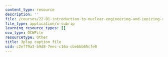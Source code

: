 ```yaml
---
content_type: resource
description: ''
file: /courses/22-01-introduction-to-nuclear-engineering-and-ionizing-radiation-fall-2016/c2ef79a3b9d87eecc16acbebbb65cfe0_kjX4HCtlJBY.srt
file_type: application/x-subrip
learning_resource_types: []
ocw_type: OCWFile
resourcetype: Other
title: 3play caption file
uid: c2ef79a3-b9d8-7eec-c16a-cbebbb65cfe0
---
```


